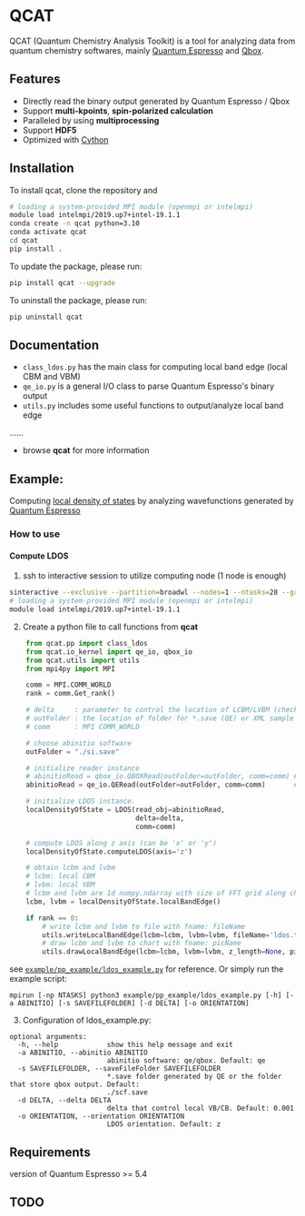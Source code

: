 # QCAT

QCAT (Quantum Chemistry Analysis Toolkit) is a tool for analyzing data from quantum chemistry softwares, mainly [Quantum Espresso](https://www.quantum-espresso.org) and [Qbox](http://qboxcode.org).

## Features
* Directly read the binary output generated by Quantum Espresso / Qbox
* Support **multi-kpoints**, **spin-polarized calculation**
* Paralleled by using **multiprocessing**
* Support **HDF5**
* Optimized with [Cython](https://github.com/cython/cython)

## Installation
To install qcat, clone the repository and
```bash
# loading a system-provided MPI module (openmpi or intelmpi)
module load intelmpi/2019.up7+intel-19.1.1
conda create -n qcat python=3.10
conda activate qcat
cd qcat
pip install .
```
To update the package, please run:
```bash
pip install qcat --upgrade
```
To uninstall the package, please run:
```bash
pip uninstall qcat
```
## Documentation
* `class_ldos.py` has the main class for computing local band edge (local CBM and VBM)
* `qe_io.py` is a general I/O class to parse Quantum Espresso's binary output
* `utils.py` includes some useful functions to output/analyze local band edge

......
* browse **qcat** for more information

## Example:

Computing [local density of states](https://en.wikipedia.org/wiki/Density_of_states) by analyzing wavefunctions generated by [Quantum Espresso](https://www.quantum-espresso.org)

### How to use
#### Compute LDOS

1. ssh to interactive session to utilize computing node (1 node is enough)
```bash
sinteractive --exclusive --partition=broadwl --nodes=1 --ntasks=28 --gres=gpu:0 --time=2:00:00
# loading a system-provided MPI module (openmpi or intelmpi)
module load intelmpi/2019.up7+intel-19.1.1
```
2. Create a python file to call functions from **qcat**
```python
    from qcat.pp import class_ldos
    from qcat.io_kernel import qe_io, qbox_io
    from qcat.utils import utils
    from mpi4py import MPI

    comm = MPI.COMM_WORLD
    rank = comm.Get_rank()

    # delta     : parameter to control the location of LCBM/LVBM (checkout eq.3 of https://doi.org/10.1063/1.4811481)
    # outFolder : the location of folder for *.save (QE) or XML sample and qbox.out (QBOX) 
    # comm      : MPI COMM_WORLD

    # choose abinitio software
    outFolder = "./si.save"

    # initialize reader instance
    # abinitioRead = qbox_io.QBOXRead(outFolder=outFolder, comm=comm) # Qbox
    abinitioRead = qe_io.QERead(outFolder=outFolder, comm=comm)       # QE

    # initialize LDOS instance.
    localDensityOfState = LDOS(read_obj=abinitioRead,
                               delta=delta,
                               comm=comm)

    # compute LDOS along z axis (can be 'x' or 'y')
    localDensityOfState.computeLDOS(axis='z')

    # obtain lcbm and lvbm
    # lcbm: local CBM
    # lvbm: local VBM
    # lcbm and lvbm are 1d numpy.ndarray with size of FFT grid along chosen axis (z in this case).
    lcbm, lvbm = localDensityOfState.localBandEdge()

    if rank == 0:
        # write lcbm and lvbm to file with fname: fileName
        utils.writeLocalBandEdge(lcbm=lcbm, lvbm=lvbm, fileName='ldos.txt')
        # draw lcbm and lvbm to chart with fname: picName
        utils.drawLocalBandEdge(lcbm=lcbm, lvbm=lvbm, z_length=None, picName='ldos.pdf')
```
see [`example/pp_example/ldos_example.py`](./example/pp_example/ldos_example.py) for reference. Or simply run the example script:

```
mpirun [-np NTASKS] python3 example/pp_example/ldos_example.py [-h] [-a ABINITIO] [-s SAVEFILEFOLDER] [-d DELTA] [-o ORIENTATION]
```
3. Configuration of ldos_example.py:
```
optional arguments:
  -h, --help            show this help message and exit
  -a ABINITIO, --abinitio ABINITIO
                        abinitio software: qe/qbox. Default: qe
  -s SAVEFILEFOLDER, --saveFileFolder SAVEFILEFOLDER
                        *.save folder generated by QE or the folder that store qbox output. Default:
                        ./scf.save
  -d DELTA, --delta DELTA
                        delta that control local VB/CB. Default: 0.001
  -o ORIENTATION, --orientation ORIENTATION
                        LDOS orientation. Default: z
```

## Requirements
version of Quantum Espresso >= 5.4

## TODO

